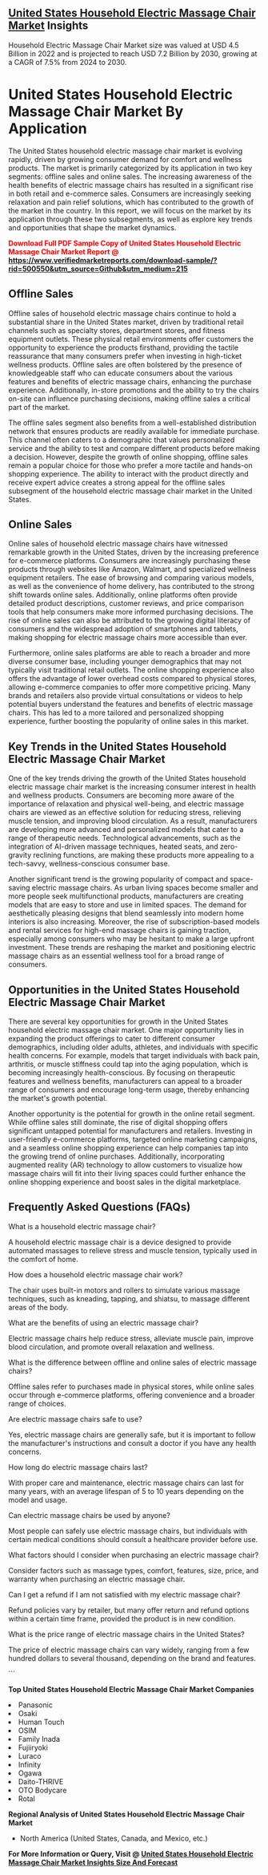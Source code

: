 <h2><a href="https://www.verifiedmarketreports.com/download-sample/?rid=500550&amp;utm_source=Github&amp;utm_medium=215" target="_blank">United States Household Electric Massage Chair Market</a> Insights</h2><p>Household Electric Massage Chair Market size was valued at USD 4.5 Billion in 2022 and is projected to reach USD 7.2 Billion by 2030, growing at a CAGR of 7.5% from 2024 to 2030.</p><p><h1>United States Household Electric Massage Chair Market By Application</h1><p>The United States household electric massage chair market is evolving rapidly, driven by growing consumer demand for comfort and wellness products. The market is primarily categorized by its application in two key segments: offline sales and online sales. The increasing awareness of the health benefits of electric massage chairs has resulted in a significant rise in both retail and e-commerce sales. Consumers are increasingly seeking relaxation and pain relief solutions, which has contributed to the growth of the market in the country. In this report, we will focus on the market by its application through these two subsegments, as well as explore key trends and opportunities that shape the market dynamics. <b><p><span class=""><span style="color: #ff0000;"><strong>Download Full PDF Sample Copy of United States Household Electric Massage Chair Market Report</strong> @ </span><a href="https://www.verifiedmarketreports.com/download-sample/?rid=500550&amp;utm_source=Github&amp;utm_medium=215" target="_blank">https://www.verifiedmarketreports.com/download-sample/?rid=500550&amp;utm_source=Github&amp;utm_medium=215</a></span></p></b></p><h2>Offline Sales</h2><p>Offline sales of household electric massage chairs continue to hold a substantial share in the United States market, driven by traditional retail channels such as specialty stores, department stores, and fitness equipment outlets. These physical retail environments offer customers the opportunity to experience the products firsthand, providing the tactile reassurance that many consumers prefer when investing in high-ticket wellness products. Offline sales are often bolstered by the presence of knowledgeable staff who can educate consumers about the various features and benefits of electric massage chairs, enhancing the purchase experience. Additionally, in-store promotions and the ability to try the chairs on-site can influence purchasing decisions, making offline sales a critical part of the market.<p>The offline sales segment also benefits from a well-established distribution network that ensures products are readily available for immediate purchase. This channel often caters to a demographic that values personalized service and the ability to test and compare different products before making a decision. However, despite the growth of online shopping, offline sales remain a popular choice for those who prefer a more tactile and hands-on shopping experience. The ability to interact with the product directly and receive expert advice creates a strong appeal for the offline sales subsegment of the household electric massage chair market in the United States.</p><h2>Online Sales</h2><p>Online sales of household electric massage chairs have witnessed remarkable growth in the United States, driven by the increasing preference for e-commerce platforms. Consumers are increasingly purchasing these products through websites like Amazon, Walmart, and specialized wellness equipment retailers. The ease of browsing and comparing various models, as well as the convenience of home delivery, has contributed to the strong shift towards online sales. Additionally, online platforms often provide detailed product descriptions, customer reviews, and price comparison tools that help consumers make more informed purchasing decisions. The rise of online sales can also be attributed to the growing digital literacy of consumers and the widespread adoption of smartphones and tablets, making shopping for electric massage chairs more accessible than ever.<p>Furthermore, online sales platforms are able to reach a broader and more diverse consumer base, including younger demographics that may not typically visit traditional retail outlets. The online shopping experience also offers the advantage of lower overhead costs compared to physical stores, allowing e-commerce companies to offer more competitive pricing. Many brands and retailers also provide virtual consultations or videos to help potential buyers understand the features and benefits of electric massage chairs. This has led to a more tailored and personalized shopping experience, further boosting the popularity of online sales in this market.</p><h2>Key Trends in the United States Household Electric Massage Chair Market</h2><p>One of the key trends driving the growth of the United States household electric massage chair market is the increasing consumer interest in health and wellness products. Consumers are becoming more aware of the importance of relaxation and physical well-being, and electric massage chairs are viewed as an effective solution for reducing stress, relieving muscle tension, and improving blood circulation. As a result, manufacturers are developing more advanced and personalized models that cater to a range of therapeutic needs. Technological advancements, such as the integration of AI-driven massage techniques, heated seats, and zero-gravity reclining functions, are making these products more appealing to a tech-savvy, wellness-conscious consumer base.<p>Another significant trend is the growing popularity of compact and space-saving electric massage chairs. As urban living spaces become smaller and more people seek multifunctional products, manufacturers are creating models that are easy to store and use in limited spaces. The demand for aesthetically pleasing designs that blend seamlessly into modern home interiors is also increasing. Moreover, the rise of subscription-based models and rental services for high-end massage chairs is gaining traction, especially among consumers who may be hesitant to make a large upfront investment. These trends are reshaping the market and positioning electric massage chairs as an essential wellness tool for a broad range of consumers.</p><h2>Opportunities in the United States Household Electric Massage Chair Market</h2><p>There are several key opportunities for growth in the United States household electric massage chair market. One major opportunity lies in expanding the product offerings to cater to different consumer demographics, including older adults, athletes, and individuals with specific health concerns. For example, models that target individuals with back pain, arthritis, or muscle stiffness could tap into the aging population, which is becoming increasingly health-conscious. By focusing on therapeutic features and wellness benefits, manufacturers can appeal to a broader range of consumers and encourage long-term usage, thereby enhancing the market's growth potential.<p>Another opportunity is the potential for growth in the online retail segment. While offline sales still dominate, the rise of digital shopping offers significant untapped potential for manufacturers and retailers. Investing in user-friendly e-commerce platforms, targeted online marketing campaigns, and a seamless online shopping experience can help companies tap into the growing trend of online purchases. Additionally, incorporating augmented reality (AR) technology to allow customers to visualize how massage chairs will fit into their living spaces could further enhance the online shopping experience and boost sales in the digital marketplace.</p><h2>Frequently Asked Questions (FAQs)</h2><p>What is a household electric massage chair?</p><p>A household electric massage chair is a device designed to provide automated massages to relieve stress and muscle tension, typically used in the comfort of home.</p><p>How does a household electric massage chair work?</p><p>The chair uses built-in motors and rollers to simulate various massage techniques, such as kneading, tapping, and shiatsu, to massage different areas of the body.</p><p>What are the benefits of using an electric massage chair?</p><p>Electric massage chairs help reduce stress, alleviate muscle pain, improve blood circulation, and promote overall relaxation and wellness.</p><p>What is the difference between offline and online sales of electric massage chairs?</p><p>Offline sales refer to purchases made in physical stores, while online sales occur through e-commerce platforms, offering convenience and a broader range of choices.</p><p>Are electric massage chairs safe to use?</p><p>Yes, electric massage chairs are generally safe, but it is important to follow the manufacturer's instructions and consult a doctor if you have any health concerns.</p><p>How long do electric massage chairs last?</p><p>With proper care and maintenance, electric massage chairs can last for many years, with an average lifespan of 5 to 10 years depending on the model and usage.</p><p>Can electric massage chairs be used by anyone?</p><p>Most people can safely use electric massage chairs, but individuals with certain medical conditions should consult a healthcare provider before use.</p><p>What factors should I consider when purchasing an electric massage chair?</p><p>Consider factors such as massage types, comfort, features, size, price, and warranty when purchasing an electric massage chair.</p><p>Can I get a refund if I am not satisfied with my electric massage chair?</p><p>Refund policies vary by retailer, but many offer return and refund options within a certain time frame, provided the product is in new condition.</p><p>What is the price range of electric massage chairs in the United States?</p><p>The price of electric massage chairs can vary widely, ranging from a few hundred dollars to several thousand, depending on the brand and features.</p>```</p><p><strong>Top United States Household Electric Massage Chair Market Companies</strong></p><div data-test-id=""><p><li>Panasonic</li><li> Osaki</li><li> Human Touch</li><li> OSIM</li><li> Family Inada</li><li> Fujiiryoki</li><li> Luraco</li><li> Infinity</li><li> Ogawa</li><li> Daito-THRIVE</li><li> OTO Bodycare</li><li> Rotal</li></p><div><strong>Regional Analysis of&nbsp;United States Household Electric Massage Chair Market</strong></div><ul><li dir="ltr"><p dir="ltr">North America&nbsp;(United States, Canada, and Mexico, etc.)</p></li></ul><p><strong>For More Information or Query, Visit @&nbsp;</strong><strong><a href="https://www.verifiedmarketreports.com/product/household-electric-massage-chair-market/?utm_source=Github&amp;utm_medium=215" target="_blank">United States Household Electric Massage Chair Market Insights Size And Forecast</a></strong></p></div>

